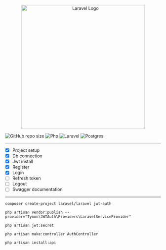 <p align="center"><a href="https://laravel.com" target="_blank"><img src="https://raw.githubusercontent.com/laravel/art/master/logo-lockup/5%20SVG/2%20CMYK/1%20Full%20Color/laravel-logolockup-cmyk-red.svg" width="400" alt="Laravel Logo"></a></p>

![GitHub repo size](https://img.shields.io/github/repo-size/hikmetkutuk/laravel-jwt-auth?color=inactive&logo=github&style=for-the-badge)
![Php](https://img.shields.io/static/v1?&logo=php&label=php&message=8.2.12&color=7a86b8&style=for-the-badge)
![Laravel](https://img.shields.io/static/v1?&logo=laravel&label=laravel&message=11.7.0&color=ff2d20&style=for-the-badge)
![Postgres](https://img.shields.io/static/v1?&logo=postgresql&label=postgre%20sql&message=15.5&color=336791&style=for-the-badge)

---

- [x] Project setup
- [x] Db connection
- [x] Jwt install
- [x] Register
- [x] Login
- [ ] Refresh token
- [ ] Logout
- [ ] Swagger documentation

---

``composer create-project laravel/laravel jwt-auth``

``php artisan vendor:publish --provider="Tymon\JWTAuth\Providers\LaravelServiceProvider"``

``php artisan jwt:secret``

``php artisan make:controller AuthController``

``php artisan install:api``
